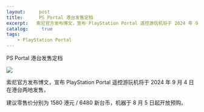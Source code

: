 ```yaml
---
layout:     post
title:      PS Portal 港台发售定档
excerpt:   索尼官方发布博文，宣布 PlayStation Portal 遥控游玩机将于 2024 年 9 月 4 日在港台两地发售，
catalog: 	 true
tags:
    - PlayStation Portal 
---
```


PS Portal 港台发售定档

![](https://pic.imgdb.cn/item/66a8f627d9c307b7e947df58.jpg)

索尼官方发布博文，宣布 PlayStation Portal 遥控游玩机将于 2024 年 9 月 4 日在港台两地发售，

建议零售价分别为 1580 港元 / 6480 新台币，机器于 8 月 5 日起开放预购。

